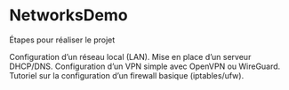 # NetworksDemo

Étapes pour réaliser le projet

Configuration d’un réseau local (LAN).
Mise en place d’un serveur DHCP/DNS.
Configuration d’un VPN simple avec OpenVPN ou WireGuard.
Tutoriel sur la configuration d’un firewall basique (iptables/ufw).
